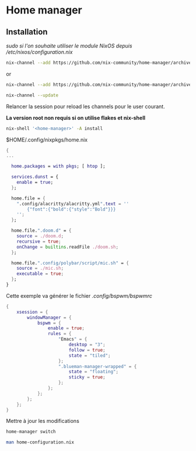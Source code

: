 # Home manager

## Installation

*sudo si l'on souhaite utiliser le module NixOS depuis /etc/nixos/configuration.nix*
```bash
nix-channel --add https://github.com/nix-community/home-manager/archive/master.tar.gz home-manager
```
or
```bash
nix-channel --add https://github.com/nix-community/home-manager/archive/release-${NIX_VERSION}.tar.gz home-manager
```

```bash
nix-channel --update
```

Relancer la session pour reload les channels pour le user courant.

**La version root non requis si on utilise flakes et nix-shell**

```bash
nix-shell '<home-manager>' -A install
```

$HOME/.config/nixpkgs/home.nix

```nix
{
...

  home.packages = with pkgs; [ htop ];

  services.dunst = {
    enable = true;
  };

  home.file = {
    ".config/alacritty/alacritty.yml".text = ''
        {"font":{"bold":{"style":"Bold"}}}
    '';
  };

  home.file.".doom.d" = {
    source = ./doom.d;
    recursive = true;
    onChange = builtins.readFile ./doom.sh;
  };

  home.file.".config/polybar/script/mic.sh" = {
    source = ./mic.sh;
    executable = true;
  };
}
```

Cette exemple va générer le fichier *.config/bspwm/bspwmrc*
```nix
{
    xsession = {
        windowManager = {
            bspwm = {
                enable = true;
                rules = {
                    "Emacs" = {
                        desktop = "3";
                        follow = true;
                        state = "tiled";
                    };
                    ".blueman-manager-wrapped" = {
                        state = "floating";
                        sticky = true;
                    };
                };
            };
        };
    };
}
```

Mettre à jour les modifications

```bash
home-manager switch
```

```bash
man home-configuration.nix
```